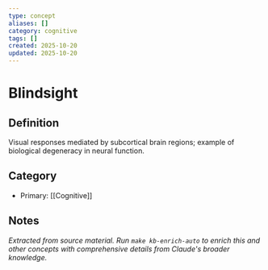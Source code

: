 ```yaml
---
type: concept
aliases: []
category: cognitive
tags: []
created: 2025-10-20
updated: 2025-10-20
---
```


# Blindsight

## Definition

Visual responses mediated by subcortical brain regions; example of biological degeneracy in neural function.

## Category

- Primary: [[Cognitive]]

## Notes

*Extracted from source material. Run `make kb-enrich-auto` to enrich this and other concepts with comprehensive details from Claude's broader knowledge.*
